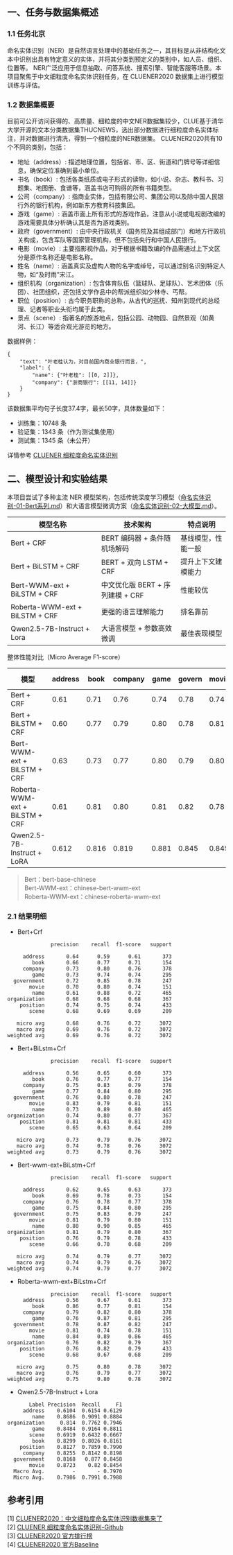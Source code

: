 ## 一、任务与数据集概述

### 1.1 任务北京

命名实体识别（NER）是自然语言处理中的基础任务之一，其目标是从非结构化文本中识别出具有特定意义的实体，并将其分类到预定义的类别中，如人员、组织、位置等。
NER广泛应用于信息抽取、问答系统、搜索引擎、智能客服等场景。本项目聚焦于中文细粒度命名实体识别任务，在 CLUENER2020 数据集上进行模型训练与评估。

### 1.2 数据集概要

目前可公开访问获得的、高质量、细粒度的中文NER数据集较少，CLUE基于清华大学开源的文本分类数据集THUCNEWS，选出部分数据进行细粒度命名实体标注，并对数据进行清洗，得到一个细粒度的NER数据集。
CLUENER2020共有10个不同的类别，包括：

- 地址（address）: 描述地理位置，包括省、市、区、街道和门牌号等详细信息，确保定位准确到最小单位。
- 书名（book）: 包括各类纸质或电子形式的读物，如小说、杂志、教科书、习题集、地图册、食谱等，涵盖书店可购得的所有书籍类型。
- 公司（company）: 指商业实体，包括有限公司、集团公司以及除中国人民银行外的银行机构，例如新东方教育科技集团。
- 游戏（game）: 涵盖市面上所有形式的游戏作品，注意从小说或电视剧改编的游戏需要具体分析确认其是否为游戏类别。
- 政府（government）: 由中央行政机关（国务院及其组成部门）和地方行政机关构成，包含军队等国家管理机构，但不包括央行和中国人民银行。
- 电影（movie）: 主要指影视作品，对于根据书籍改编的作品需通过上下文区分是原作名称还是电影名称。
- 姓名（name）: 涵盖真实及虚构人物的名字或绰号，可以通过别名识别特定人物，如“及时雨”宋江。
- 组织机构（organization）: 包含体育队伍（篮球队、足球队）、艺术团体（乐团）、社团组织，还包括文学作品中的帮派组织如少林寺、丐帮。
- 职位（position）: 古今职务职称的总称，从古代的巡抚、知州到现代的总经理、记者等职业头衔均属于此类。
- 景点（scene）: 指著名的旅游地点，包括公园、动物园、自然景观（如黄河、长江）等适合观光游览的地方。

数据样例：
```
{
	"text": "叶老桂认为，对目前国内商业银行而言，",
	"label": {
		"name": {"叶老桂": [[0, 2]]},
		"company": {"浙商银行": [[11, 14]]}
	}
}
```
该数据集平均句子长度37.4字，最长50字，具体数量如下：
+ 训练集：10748 条
+ 验证集：1343 条（作为测试集使用）
+ 测试集：1345 条（未公开）

详情参考 [CLUENER 细粒度命名实体识别](https://github.com/CLUEbenchmark/CLUENER2020)<br>

## 二、模型设计和实验结果

本项目尝试了多种主流 NER 模型架构，包括传统深度学习模型（[命名实体识别-01-Bert系列.md](../docs/命名实体识别-01-Bert系列.md)）和大语言模型微调方案（[命名实体识别-02-大模型.md](../docs/命名实体识别-02-大模型.md)）。

| 模型名称                           | 技术架构                    | 特点说明      |
|--------------------------------|-------------------------|-----------|
| Bert + CRF                     | BERT 编码器 + 条件随机场解码      | 基线模型，性能一般 |
| Bert + BiLSTM + CRF            | BERT + 双向 LSTM + CRF    | 提升上下文建模能力 |
| Bert-WWM-ext + BiLSTM + CRF    | 中文优化版 BERT + 序列建模 + CRF | 性能较优      |
| Roberta-WWM-ext + BiLSTM + CRF | 更强的语言理解能力               | 排名靠前      |
| Qwen2.5-7B-Instruct + Lora     | 大语言模型 + 参数高效微调          | 最佳表现模型    |

整体性能对比（Micro Average F1-score）

| 模型                             | address | book  | company | game  | govern | movie | name  | org   | position | scene | micro avg |
|--------------------------------|---------|-------|---------|-------|--------|-------|-------|-------|----------|-------|-----------|
| Bert + CRF                     | 0.61    | 0.71  | 0.76    | 0.74  | 0.78   | 0.74  | 0.72  | 0.68  | 0.74     | 0.69  | 0.72      |
| Bert + BiLSTM + CRF            | 0.60    | 0.77  | 0.79    | 0.80  | 0.78   | 0.81  | 0.80  | 0.77  | 0.81     | 0.64  | 0.76      |
| Bert-WWM-ext + BiLSTM + CRF    | 0.63    | 0.73  | 0.77    | 0.80  | 0.79   | 0.80  | 0.85  | 0.80  | 0.78     | 0.68  | 0.77      |
| Roberta-WWM-ext + BiLSTM + CRF | 0.61    | 0.81  | 0.80    | 0.81  | 0.82   | 0.78  | 0.86  | 0.79  | 0.79     | 0.68  | 0.78      |
| Qwen2.5-7B-Instruct + LoRA     | 0.612   | 0.816 | 0.819   | 0.881 | 0.845  | 0.845 | 0.888 | 0.794 | 0.799    | 0.666 | 0.798     |

> Bert：bert-base-chinese <br>
> Bert-WWM-ext：chinese-bert-wwm-ext <br>
> Roberta-WWM-ext：chinese-roberta-wwm-ext <br>

### 2.1 结果明细
+ Bert+Crf
```
              precision    recall  f1-score   support

     address       0.64      0.59      0.61       373
        book       0.66      0.77      0.71       154
     company       0.73      0.80      0.76       378
        game       0.73      0.74      0.74       295
  government       0.72      0.85      0.78       247
       movie       0.70      0.80      0.74       151
        name       0.61      0.88      0.72       465
organization       0.68      0.68      0.68       367
    position       0.74      0.75      0.74       433
       scene       0.68      0.69      0.69       209

   micro avg       0.68      0.76      0.72      3072
   macro avg       0.69      0.76      0.72      3072
weighted avg       0.69      0.76      0.72      3072
```

+ Bert+BiLstm+Crf
```
              precision    recall  f1-score   support

     address       0.56      0.65      0.60       373
        book       0.76      0.77      0.77       154
     company       0.75      0.83      0.79       378
        game       0.77      0.84      0.80       295
  government       0.76      0.80      0.78       247
       movie       0.83      0.79      0.81       151
        name       0.73      0.89      0.80       465
organization       0.74      0.80      0.77       367
    position       0.81      0.81      0.81       433
       scene       0.65      0.63      0.64       209

   micro avg       0.73      0.79      0.76      3072
   macro avg       0.74      0.78      0.76      3072
weighted avg       0.73      0.79      0.76      3072
```

+ Bert-wwm-ext+BiLstm+Crf
```
              precision    recall  f1-score   support

     address       0.62      0.65      0.63       373
        book       0.69      0.78      0.73       154
     company       0.76      0.78      0.77       378
        game       0.75      0.84      0.80       295
  government       0.75      0.83      0.79       247
       movie       0.81      0.79      0.80       151
        name       0.80      0.90      0.85       465
organization       0.81      0.79      0.80       367
    position       0.76      0.79      0.78       433
       scene       0.66      0.70      0.68       209

   micro avg       0.74      0.79      0.77      3072
   macro avg       0.74      0.79      0.76      3072
weighted avg       0.74      0.79      0.77      3072
```
+ Roberta-wwm-ext+BiLstm+Crf
```
              precision    recall  f1-score   support
     address       0.56      0.67      0.61       373
        book       0.86      0.77      0.81       154
     company       0.79      0.82      0.80       378
        game       0.76      0.87      0.81       295
  government       0.78      0.87      0.82       247
       movie       0.81      0.74      0.78       151
        name       0.84      0.89      0.86       465
organization       0.76      0.82      0.79       367
    position       0.76      0.82      0.79       433
       scene       0.68      0.67      0.68       209

   micro avg       0.75      0.80      0.78      3072
   macro avg       0.76      0.79      0.77      3072
weighted avg       0.75      0.80      0.78      3072
```

+ Qwen2.5-7B-Instruct + Lora
```
       Label Precision  Recall     F1
     address    0.6104  0.6154 0.6129
        name    0.8686  0.9091 0.8884
organization     0.814  0.7762 0.7946
        game    0.8484  0.9164 0.8811
       scene    0.6919  0.6432 0.6667
        book    0.8299  0.8026 0.8161
    position    0.8127  0.7859 0.7990
     company    0.8255  0.8142 0.8198
  government    0.8168   0.877 0.8458
       movie    0.8723    0.82 0.8454
  Macro Avg.         -       - 0.7970
  Micro Avg.    0.7986  0.7991 0.7988
```

## 参考引用
[1] [CLUENER2020：中文细粒度命名实体识别数据集来了](https://zhuanlan.zhihu.com/p/103034432)<br>
[2] [CLUENER 细粒度命名实体识别-Github](https://github.com/CLUEbenchmark/CLUENER2020)<br>
[3] [CLUENER2020 官方排行榜](https://www.cluebenchmarks.com/ner.html)<br>
[4] [CLUENER2020 官方Baseline](https://github.com/lemonhu/NER-BERT-pytorch)<br>
